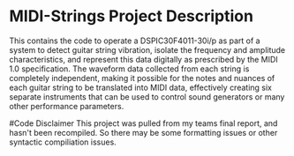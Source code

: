 # MIDI-Strings Project Description
This contains the code to operate a DSPIC30F4011-30i/p as part of a system to detect guitar string vibration, isolate the frequency and amplitude characteristics, and represent this data digitally as prescribed by the MIDI 1.0 specification. The waveform data collected from each string is completely independent, making it possible for the notes and nuances of each guitar string to be translated into MIDI data, effectively creating six separate instruments that can be used to control sound generators or many other performance parameters.

#Code Disclaimer
This project was pulled from my teams final report, and hasn't been recompiled. So there may be some formatting issues or other syntactic compiliation issues.
